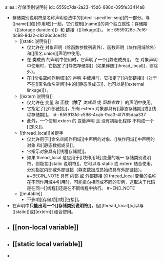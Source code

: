 alias:: 存储类别说明符
id:: 6559c7da-2a23-45d6-888d-095fe33414a8

- 存储类别说明符是名称声明语法中的[[decl-specifier-seq]]的一部分。与[[name]]的[[作用域]]一起，它们控制[[name]]的两个独立属性：存储期（[[storage duration]]）和 链接（[[linkage]]）。
  id:: 6559026c-7ef6-4c98-8da2-c82d6c3ce4f4
	- [[static 说明符]]
		- 仅允许在 对象声明（除函数参数列表外）、函数声明（块作用域除外）和[[匿名 union]]声明中使用。
		- 在 类成员 的声明中使用时，它声明了一个[[静态成员]]。
		  在 对象声明 中使用时，它指定了[[静态存储期]]（如果伴随[[thread_local]]，则除外）。
		- 在[[命名空间作用域]]的 声明 中使用时，它指定了[[内部链接]]（对于不在[[匿名命名空间]]中的[[静态类成员]]，也可以是[[external linkage]]）。
	- [[extern 说明符]]
		- 仅允许在 变量 和 函数（**除了** *类成员* 或 *函数参数* ）的声明中使用。
		- 它指定了[[外部链接]]，所有 extern 对象都具有[[静态存储期]]或[[线程存储期]]。
		  id:: 655913fd-c596-4cab-9ca3-4f7f85daa337
		- 此外，一个使用 extern 的 变量声明 且 没有初始化程序 不构成一个[[定义]]。
	- [[thread_local]]关键字
		- 仅允许用于[[命名空间作用域]]中声明的对象、[[块作用域]]中声明的对象 和[[静态数据成员]]。
		- 它指示对象具有[[线程存储期]]。
		- 如果 thread_local 是应用于[[块作用域]]变量的唯一 存储类别说明符，则隐含[[static 说明符]]。它可以与 static 或 extern 结合使用，分别指定内部或外部链接（静态数据成员始终具有外部链接）。
		  #+BEGIN_NOTE
		  具有 内部 或 外部链接 的 thread_local 变量的名称在不同作用域中引用时，可能指向相同或不同的实例，这取决于代码是在同一[[线程]]还是在不同线程中执行。
		  #+END_NOTE
	- [[mutable]]
		- 不影响[[存储期]]或[[链接]]。
- 在声明中**只能出现一个[[存储类别说明符]]**，但[[thread_local]]可以与 [[static]]或[[extern]] 结合使用。
- ## [[non-local variable]]
- ## [[static local variable]]
-